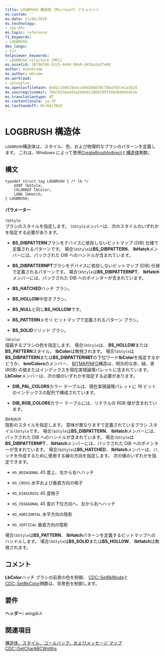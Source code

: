 ```yaml
---
title: LOGBRUSH 構造体 |Microsoft ドキュメント
ms.custom: ''
ms.date: 11/04/2016
ms.technology:
- cpp-mfc
ms.topic: reference
f1_keywords:
- LOGBRUSH
dev_langs:
- C++
helpviewer_keywords:
- LOGBRUSH structure [MFC]
ms.assetid: 1bf96768-52c5-4444-9bb8-d41ba2e27e68
author: mikeblome
ms.author: mblome
ms.workload:
- cplusplus
ms.openlocfilehash: 6e02c156619e4ca36d268870c70ba783c41a352d
ms.sourcegitcommit: 76b7653ae443a2b8eb1186b789f8503609d6453e
ms.translationtype: MT
ms.contentlocale: ja-JP
ms.lasthandoff: 05/04/2018
---
```

# <a name="logbrush-structure"></a>LOGBRUSH 構造体
`LOGBRUSH`構造体は、スタイル、色、および物理的なブラシのパターンを定義します。 これは、Windows によって使用[CreateBrushIndirect](http://msdn.microsoft.com/library/windows/desktop/dd183487)と[構造体](http://msdn.microsoft.com/library/windows/desktop/dd162705)関数。  
  
## <a name="syntax"></a>構文  
  
```  
typedef struct tag LOGBRUSH { /* lb */  
    UINT lbStyle;  
    COLORREF lbColor;  
    LONG lbHatch;  
} LOGBRUSH;  
```  
  
#### <a name="parameters"></a>パラメーター  
 `lbStyle`  
 ブラシのスタイルを指定します。 `lbStyle`メンバーは、次のスタイルのいずれかを指定する必要があります。  
  
- **BS_DIBPATTERN**ブラシをデバイスに依存しないビットマップ (DIB) 仕様で定義されるパターンです。 場合`lbStyle`は**BS_DIBPATTERN**、 **lbHatch**メンバーには、パックされた DIB へのハンドルが含まれています。  
  
- **BS_DIBPATTERNPT**ブラシをデバイスに依存しないビットマップ (DIB) 仕様で定義されるパターンです。 場合`lbStyle`は**BS_DIBPATTERNPT**、 **lbHatch**メンバーには、パックされた DIB へのポインターが含まれています。  
  
- **BS_HATCHED**ハッチ ブラシ。  
  
- **BS_HOLLOW**中空きブラシ。  
  
- **BS_NULL**と同じ**BS_HOLLOW**です。  
  
- **BS_PATTERN**メモリ ビットマップで定義されるパターン ブラシ。  
  
- **BS_SOLID**ソリッド ブラシ。  
  
 `lbColor`  
 描画するブラシの色を指定します。 場合`lbStyle`は、 **BS_HOLLOW**または**BS_PATTERN**スタイル、 **lbColor**は無視されます。 場合`lbStyle`は**BS_DIBPATTERN**または**BS_DIBPATTERNBT**の下位ワード**lbColor**を指定するかどうか、 **bmiColors**のメンバー、 [BITMAPINFO](../../mfc/reference/bitmapinfo-structure.md)構造は、明示的な赤、緑、青 (RGB) の値またはインデックスを現在実現論理パレットに含まれています。 **LbColor**メンバーは、次の値のいずれかを指定する必要があります。  
  
- **DIB_PAL_COLORS**カラー テーブルは、現在実現論理パレットに 16 ビットのインデックスの配列で構成されています。  
  
- **DIB_RGB_COLORS**カラー テーブルには、リテラルの RGB 値が含まれています。  
  
 *lbHatch*  
 陰影のスタイルを指定します。 意味が異なりますで定義されているブラシ スタイル`lbStyle`です。 場合`lbStyle`は**BS_DIBPATTERN**、 **lbHatch**メンバーには、パックされた DIB へのハンドルが含まれています。 場合`lbStyle`は**BS_DIBPATTERNPT**、 **lbHatch**メンバーには、パックされた DIB へのポインターが含まれています。 場合`lbStyle`は**BS_HATCHED**、 **lbHatch**メンバーは、ハッチを作成するために使用する線の方向を指定します。 次の値のいずれかを指定できます。  
  
- `HS_BDIAGONAL` 45 度上、左から右へハッチ  
  
- `HS_CROSS` 水平および垂直方向の格子  
  
- `HS_DIAGCROSS` 45 度格子  
  
- `HS_FDIAGONAL` 45 度の下位方向へ、左から右へハッチ  
  
- `HS_HORIZONTAL` 水平方向の陰影  
  
- `HS_VERTICAL` 垂直方向の陰影  
  
 場合`lbStyle`は**BS_PATTERN**、 **lbHatch**パターンを定義するビットマップへのハンドルします。 場合`lbStyle`は**BS_SOLID**または**BS_HOLLOW**、 **lbHatch**は無視されます。  
  
## <a name="remarks"></a>コメント  
 **LbColor**ハッチ ブラシの前景の色を制御、 [CDC::SetBkMode](../../mfc/reference/cdc-class.md#setbkmode)と[CDC::SetBkColor](../../mfc/reference/cdc-class.md#setbkcolor)関数は、背景色を制御します。  
  
## <a name="requirements"></a>要件  
 **ヘッダー:** wingdi.h  
  
## <a name="see-also"></a>関連項目  
 [構造体、スタイル、コールバック、およびメッセージ マップ](../../mfc/reference/structures-styles-callbacks-and-message-maps.md)   
 [CDC::GetCharABCWidths](../../mfc/reference/cdc-class.md#getcharabcwidths)

